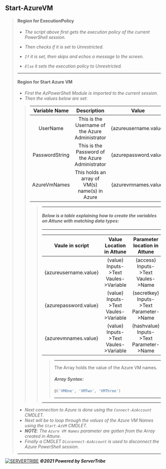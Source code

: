 ## **Start-AzureVM**
> #### **Region for ExecutionPolicy**
> - *The script above first gets the execution policy of the current PowerShell session.*
> 
> - *Then checks if it is set to Unrestricted.*
> 
> - *`If` it is set, then skips and echos a message to the screen.*
>
> - *`Else` it sets the execution policy to Unrestricted.*
> ---
> #### **Region for Start Azure VM**
> 
> - *First the AzPowerShell Module is imported to the current session.*
> - *Then the values below are set:*
>
> > | Variable Name | Description | Value |
> > | :----: | :----: | :---: |
> > | UserName | This is the Username of the Azure Administrator | {azureusername.value} |
> > | PasswordString | This is the Password of the Azure Administrator | {azurepassword.value} |
> > | AzureVmNames | This holds an array of VM(s) name(s) in Azure | {azurevmnames.value} |
> > > ---
> > > #### *Below is a table explaining how to create the variables on Attune with matching data types:*
> > > ---
> > > | Vaule in script | Value Location in Attune | Parameter location in Attune| Data Type | Example |
> > > | :----: | :---: | :---: | :---: | :---: |
> > > | {azureusername.value} | (value) Inputs->Text Vaules->Variable | (access) Inputs->Text Vaules->Name | String | admin@contoso.com |
> > > | {azurepassword.value} | (value) Inputs->Text Vaules->Variable | (secretkey) Inputs->Text Parameter->Name | String | P@$sw0rd | 
> > > | {azurevmnames.value} | (value) Inputs->Text Vaules->Variable | (hashvalue) Inputs->Text Parameter->Name | Hash Table | @('VMOne', 'VMTwo', 'VMThree') |
> > > > ---
> > > > The Array holds the value of the Azure VM names.
> > > > ##### *Array Syntax:* 
> > > > 
> > > > ```powershell
> > > > @('VMOne', 'VMTwo', 'VMThree')
> > > > ````
> > > > ---
> > > ---
> - *Next connection to Azure is done using the `Connect-AzAccount` CMDLET.*
> - *Next will be to loop through the values of the Azure VM Names using the `Start-AzVM` CMDLET.*
> - *__NOTE__: The `Azure VM Names` parameter are gotten from the Array created in Attune.*
> - *Finally a CMDLET `Disconnect-AzAccount` is used to disconnect the Azure PowerShell session.*
> ---
[![SERVERTRIBE](https://www.servertribe.com/wp-content/themes/mars/assets/images/attune_logo.svg)](https://www.servertribe.com/)
***&copy;2021 Powered by ServerTribe***